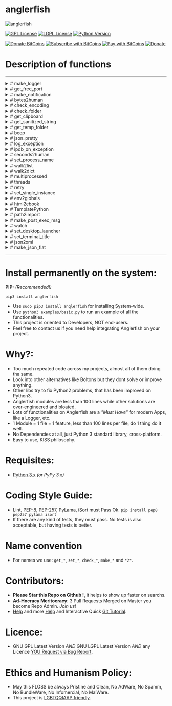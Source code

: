 
# anglerfish

![anglerfish](https://raw.githubusercontent.com/juancarlospaco/anglerfish/master/temp.jpg "Ugly but Enlightening")


[![GPL License](http://img.shields.io/badge/license-GPL-blue.svg?style=plastic)](http://opensource.org/licenses/GPL-3.0) [![LGPL License](http://img.shields.io/badge/license-LGPL-blue.svg?style=plastic)](http://opensource.org/licenses/LGPL-3.0) [![Python Version](https://img.shields.io/badge/Python-3-brightgreen.svg?style=plastic)](http://python.org)

[![Donate BitCoins](https://www.coinbase.com/assets/buttons/donation_large-5cf4f17cc2d2ae2f45b6b021ee498297409c94dcf0ba1bbf76fd5668e80b0d02.png)](https://www.coinbase.com/checkouts/c3538d335faee0c30c81672ea0223877 "Donate Bitcoins") [![Subscribe with BitCoins](https://www.coinbase.com/assets/buttons/subscription_large-11d991f628216af05156fae88a48ce25c0cb36447a265421a43a62e572af3853.png)](https://www.coinbase.com/checkouts/c3538d335faee0c30c81672ea0223877 "Subscribe with BitCoins") [![Pay with BitCoins](https://www.coinbase.com/assets/buttons/buy_now_large-6f15fa5979d25404827a7329e8a5ec332a42cf4fd73e27a2c3ccda017034e1b0.png)](https://www.coinbase.com/checkouts/c3538d335faee0c30c81672ea0223877 "Pay with BitCoins") [![Donate](https://www.paypalobjects.com/en_US/i/btn/btn_donate_SM.gif "Donate with or without Credit Card")](http://goo.gl/cB7PR)


# Description of functions

---

<details>
<summary>
# make_logger
</summary>
`anglerfish.make_logger(name: str, when: str='midnight', single_zip: bool=False)`

**Description:** Returns a Logger, that has Colored output, logs to STDOUT, logs to Rotating File,
it will try to Log to Unix SysLog Server if any, log file is based on App name,
if the App ends correctly it will automatically ZIP compress the old unused rotated logs,
this should be the first one to use, since others may need a way to log out important info, you should always have a logger.
Please use a unique and distinctive name for your app, and use the same name every time Anglerfish needs an app name.

**Arguments:** 
- `name` is a unique name of your App, string type.
- `when` is one of 'midnight', 'S', 'M', 'H', 'D', 'W0'-'W6', optional will use 'midnight' if not provided, string type.
- `single_zip` Unused Old Rotated Logs will be ZIP Compressed automagically, `True` equals 1 ZIP per Log, `False` equals 1 ZIP for *All* Logs, lets the user choose if you want a single ZIP or one per log file.

**Keyword Arguments:** None.

**Returns:** logging.logger object.

**Source Code file:** https://github.com/juancarlospaco/anglerfish/blob/master/anglerfish/__init__.py

**Usage Example:**

```python
from anglerfish import make_logger
log = make_logger("MyAppName")
log.debug("This is a Test.")
log.info("This is a Test.")
log.warning("This is a Test.")
log.critical("This is a Test.")
log.exception("This is a Test.")
```
</details>


<details>
<summary>
# get_free_port
</summary>
`anglerfish.get_free_port(port_range: tuple=(8000, 9000))`

**Description:** Returns a free unused port number integer.
Takes a tuple of 2 integers as argument, being the range of port numbers to scan.

**Arguments:**
- `port_range` is the range of port numbers to scan, starting port and ending port numbers. 2 items only are allowed. Tuple type.

**Keyword Arguments:** None.

**Returns:** Integer, a free unused port number.

**Source Code file:** https://github.com/juancarlospaco/anglerfish/blob/master/anglerfish/get_free_port.py

**Usage Example:**

```python
from anglerfish import get_free_port
get_free_port()
```
</details>


<details>
<summary>
# make_notification
</summary>
`anglerfish.make_notification(title: str, message: str="", name: str="", icon: str="", timeout: int=3000))`

**Description:** Makes a Passive Notification Bubble (Passive Popup), it works cross-desktop, using one of DBus, PyNotify, notify-send, kdialog, zenity or xmessage.
Should degrade nicely on operating systems that dont have any of those.
Best results are with D-Bus.

**Arguments:**
- `title` is the short title of your message, mandatory, string type.
- `message` is body of your message, defaults to empty string, optional, string type.
- `name` is the name of your App, defaults to empty string, optional, string type.
- `icon` is the icon name of your App, defaults to empty string, optional, string type.
- `timeout` is the timeout for your notification bubble, defaults to `3000`, optional, integer type.

**Keyword Arguments:** None.

**Returns:** None.

**Source Code file:** https://github.com/juancarlospaco/anglerfish/blob/master/anglerfish/make_notification.py

**Usage Example:**

```python
from anglerfish import make_notification
make_notification("test")
```
</details>


<details>
<summary>
# bytes2human
</summary>
`anglerfish.bytes2human(bites: int, to: str, bsize: int=1024)`

**Description:** Returns a Human Friendly string containing the argument integer bytes expressed as KiloBytes, MegaBytes, GigaBytes (...), 
uses a Byte Size of `1024` by default. Its basically a Bytes to KiloBytes, MegaBytes, GigaBytes (...).

**Arguments:**
- `bites` is the number of bytes, integer type.
- `to` is one of 'k', 'm', 'g', 't', 'p', 'e', being KiloBytes, MegaBytes, GigaBytes (...), string type.
- `bsize` is the Byte Size, defaults to `1024`, since tipically is the desired byte size, integer type.

**Keyword Arguments:** None.

**Returns:** string, human friendly representation.

**Source Code file:** https://github.com/juancarlospaco/anglerfish/blob/master/anglerfish/bytes2human.py

**Usage Example:**

```python
from anglerfish import bytes2human
bytes2human(3284902384, "g")
```
</details>


<details>
<summary>
# check_encoding
</summary>
`anglerfish.check_encoding()`

**Description:** Checks the all the Encodings of the System and Logs the results, to name a few like `STDIN`, `STDERR`, `STDOUT`, FileSystem, `PYTHONIOENCODING` and Default Encoding, takes no arguments, requires a working Logger, all "UTF-8" should be ideal on Linux/Mac.

**Arguments:** None.

**Keyword Arguments:** None.

**Returns:** Bool, `True` if everything is Ok.

**Source Code file:** https://github.com/juancarlospaco/anglerfish/blob/master/anglerfish/check_encoding.py

**Usage Example:**

```python
from anglerfish import check_encoding
check_encoding()
```
</details>


<details>
<summary>
# check_folder
</summary>
`anglerfish.check_folder(folder_to_check: str)`

**Description:** Checks a working folder from `folder_to_check` argument for everything that can go wrong,
like no Read Permissions, that the folder does not exists, and no space left on it, etc etc. Returns Boolean.

**Arguments:** `folder_to_check` path of the folder to check, string type.

**Keyword Arguments:** None.

**Returns:** Bool, True if everything is Ok.

**Source Code file:** https://github.com/juancarlospaco/anglerfish/blob/master/anglerfish/check_folder.py

**Usage Example:**

```python
from anglerfish import check_folder
check_folder("/path/to/my/folder/")
```
</details>


<details>
<summary>
# get_clipboard
</summary>
`anglerfish.get_clipboard()`

**Description:** Cross-platform cross-desktop Clipboard functionality, takes no arguments.

**Arguments:** None.

**Keyword Arguments:** None.

**Returns:** Tuple, `clipboard_copy()` and `clipboard_paste()`.

**Source Code file:** https://github.com/juancarlospaco/anglerfish/blob/master/anglerfish/get_clipboard.py

**Usage Example:**

```python
from anglerfish import get_clipboard
clipboard_copy, clipboard_paste = get_clipboard()
clipboard_copy("This is a Test.")
print(clipboard_paste())
```
</details>


<details>
<summary>
# get_sanitized_string
</summary>
`anglerfish.get_sanitized_string(stringy: str, repla: str="")`

**Description:** Take string argument and sanitize non-printable weird characters and return a clean string, 
ready to use on ASCII-only if required, optionally you can pass a replacement string to be used.

**Arguments:** 
- `stringy` string to be clean out of weird characters, string type. 
- `repla` a replacement string to be used instead of empty string `""`, can be a single character.

**Keyword Arguments:** None.

**Returns:** string, the same as input but ASCII-only ready.

**Source Code file:** https://github.com/juancarlospaco/anglerfish/blob/master/anglerfish/get_sanitized_string.py

**Usage Example:**

```python
from anglerfish import get_sanitized_string
get_sanitized_string("╭∩╮_(҂≖̀‿≖́)_╭∩╮")
```
</details>


<details>
<summary>
# get_temp_folder
</summary>
`anglerfish.get_temp_folder(appname: str)`

**Description:** Creates and returns a folder on the systems Temporary directory, 
creating it or not if needed, the folder will have the same name as the App passed as argument,
it means to be a liittle more safe than just writing everything to the systems temp folder where simple name collisions can overwrite and loss data.

**Arguments:** `appname` the name of your app.

**Keyword Arguments:** None.

**Returns:** string, full path to the apps temp folder.

**Source Code file:** https://github.com/juancarlospaco/anglerfish/blob/master/anglerfish/get_temp_folder.py

**Usage Example:**

```python
from anglerfish import get_temp_folder
get_temp_folder("test")
```
</details>


<details>
<summary>
# beep
</summary>
`anglerfish.beep(waveform: tuple)`

**Description:** A "Beep" sound, a Cross-platform sound playing with Standard Lib only, No Sound file is required,
like old days Pc Speaker Buzzer Beep sound, meant for very long running operations and/or headless command line apps,
it works on Linux, Windows and Mac and requires nothing to run.

**Arguments:** `waveform` tuple containing integers, as the sinewave for the beep sound, defaults to `(79, 45, 32, 50, 99, 113, 126, 127)`.

**Keyword Arguments:** None.

**Returns:** Bool, True is sound playing went Ok.

**Source Code file:** https://github.com/juancarlospaco/anglerfish/blob/master/anglerfish/make_beep.py

**Usage Example:**

```python
from anglerfish import beep
beep()
```
</details>


<details>
<summary>
# json_pretty
</summary>
`anglerfish.json_pretty(json_dict: dict)`

**Description:** Pretty-Printing JSON data from dictionary to string, very human friendly representation, 
similar to YML but still valid JSON, works perfectly with JavaScript too.

**Arguments:** `json_dict` a dict with data that will be converted to JSON and pretty-printed as string.

**Keyword Arguments:** None.

**Returns:** string, the JSON data.

**Source Code file:** https://github.com/juancarlospaco/anglerfish/blob/master/anglerfish/make_json_pretty.py

**Usage Example:**

```python
from anglerfish import json_pretty
json_pretty({"foo": True, "bar": 42, "baz": []})
```
</details>


<details>
<summary>
# log_exception
</summary>
`anglerfish.log_exception()`

**Description:** Log Exceptions but pretty printing with a lot more information of whats going on under the hood, 
returns a string printing it via a working logger at the same time, 
works for Exceptions like on `try...except...finally` constructions, takes no arguments.

**Arguments:** None.

**Keyword Arguments:** None.

**Returns:** string, the info about the exception.

**Source Code file:** https://github.com/juancarlospaco/anglerfish/blob/master/anglerfish/make_log_exception.py

**Usage Example:**

```python
from anglerfish import log_exception
try:
    0 / 0
except Exception:
    log_exception()
```
</details>


<details>
<summary>
# ipdb_on_exception
</summary>
`anglerfish.ipdb_on_exception(debugger: str="ipdb")`

**Description:** Automatic iPDB Debugger when an Exception happens, 
it install a handler to attach a post-mortem ipdb console on an exception on the fly at runtime,
PDB, iPDB can be used as Debugger console.

**Arguments:** 
- `debugger` one of `"ipdb"`, `"pdb"`.

**Keyword Arguments:** None.

**Returns:** None.

**Source Code file:** https://github.com/juancarlospaco/anglerfish/blob/master/anglerfish/get_pdb_on_exception.py

**Usage Example:**

```python
from anglerfish import ipdb_on_exception
ipdb_on_exception()
try:
    0 / 0
except Exception:
    pass
```
</details>


<details>
<summary>
# seconds2human
</summary>
`anglerfish.seconds2human(time_on_seconds: int)`

**Description:** From Time on seconds to very human friendly string representation,
calculates time with precision from seconds to days, returns the string with representation.

**Arguments:** `time_on_seconds` time on seconds, integer type.

**Keyword Arguments:** None.

**Returns:** string, human friendly representation.

**Source Code file:** https://github.com/juancarlospaco/anglerfish/blob/master/anglerfish/seconds2human.py

**Usage Example:**

```python
from anglerfish import seconds2human
seconds2human(490890)
```
</details>


<details>
<summary>
# set_process_name
</summary>
`anglerfish.set_process_name(name: str)`

**Description:** Set the current process name to the argument `name`, 
so instead of all your apps listing as `python` on the system monitor they will have proper names,
this helps debug, troubleshooting and system administration in general.

**Arguments:** `name` the name of your app.

**Keyword Arguments:** None.

**Returns:** Boolean, True if it can change the process name.

**Source Code file:** https://github.com/juancarlospaco/anglerfish/blob/master/anglerfish/set_process_name.py

**Usage Example:**

```python
from anglerfish import set_process_name
set_process_name("MyApp")
```
</details>


<details>
<summary>
# walk2list
</summary>
`anglerfish.walk2list(where: str, target: str, omit: str, links: Bool=False, tuply: Bool=True)`

**Description:** Perform full recursive walk of `where` folder path, 
search for `target` like files, ignoring `omit` like files, follow symbolic links if `links` is `True`,
convert the output to `tuple` if `tuply` is `True`, else return the `list` containing the path of all the files.

**Arguments:** 
- `where` path to a folder to scan, string type.
- `target` type of files to search for, for example `.py`, string type, 
- `omit` type of files to ignote, for example `.pyc`, string type, 
- `links` a Boolean, `True` to follow simbolic links, 
- `tuply` a Boolean, `True` to convert the output `list` into a `tuple`.

**Keyword Arguments:** None.

**Returns:** `list` or `tuple`

**Source Code file:** https://github.com/juancarlospaco/anglerfish/blob/master/anglerfish/walk2list.py

**Usage Example:**

```python
from anglerfish import walk2list
walk2list(".")
```
</details>


<details>
<summary>
# walk2dict
</summary>
`anglerfish.walk2dict(folder: str, links: Bool=False, showhidden: Bool=False, strip: Bool=False, jsony: Bool=False)`

**Description:** Return Nested Dictionary that represents the folders and files structure of the folder,


**Arguments:** 
- `folder` path to folder to scan, string type, 
- `links` a Boolean, `True` to follow simbolic links,
- `showhidden` a Boolean, `True` to show hidden files and folders,
- `strip` a Boolean, `True` to strip the relative folder path, 
- `jsony` a Boolean, `True` to convert the `dict` to JSON.

**Keyword Arguments:** None.

**Returns:** `dict` or `str` with JSON.

**Source Code file:** https://github.com/juancarlospaco/anglerfish/blob/master/anglerfish/walk2dict.py

**Usage Example:**

```python
from anglerfish import walk2dict
walk2dict(".")
```
</details>


<details>
<summary>
# multiprocessed
</summary>
`anglerfish.multiprocessed(function: Callable, arguments: object, cpu_num: int=1, thread_num: int=1, timeout: int=None)`

**Description:** Execute code on multiple CPU Cores and multiple Threads per CPU Core,
with optional Timeout, on a quick and easy way.

**Arguments:** 
- `function` a function of Callable type to execute code, 
- `arguments` is an object that represent the arguments for the function, 
- `cpu_num` how many CPU Cores to use, integer type, 
- `thread_num` how many Threads per CPU Core to use, integer type, 
- `timeout` a Timeout on Seconds, integer type or None.

**Keyword Arguments:** None.

**Returns:** concurrent.futures object.

**Source Code file:** https://github.com/juancarlospaco/anglerfish/blob/master/anglerfish/make_multiprocess.py

**Usage Example:**

```python
from anglerfish import multiprocessed
import time

def process_job(job):  # a simple function for testing only
    time.sleep(1)
    count = 100
    while count > 0:
        count -= 1
    return job
jobs = [str(i) for i in range(30)]  # a simple list

print(multiprocessed(process_job, jobs, cpu_num=1, thread_num=4))
print(multiprocessed(process_job, jobs, cpu_num=4, thread_num=1))
```
</details>


<details>
<summary>
# threads
</summary>
`@threads(n: int, timeout=None)`

**Description:** Execute code on multiple Threads, with optional Timeout, on a quick and easy way.

**Arguments:** 
- `n` number of Threads to use for the function execution, integer type, 
- `timeout` a Timeout on seconds or None.

**Keyword Arguments:** None.

**Returns:** Its a Decorator.

**Source Code file:** https://github.com/juancarlospaco/anglerfish/blob/master/anglerfish/make_multithread.py

**Usage Example:**

```python
from anglerfish import threads
import time
@threads(4)
def process_job():  # a simple function for testing only
    return time.sleep(1)
process_job()
```
</details>


<details>
<summary>
# retry
</summary>
`@retry(tries: int=5, delay: int=3, backoff: int=2,
          timeout: int=None, silent: Bool=False, logger=None)`

**Description:** Retry calling the decorated function using an exponential backoff and timeout.

**Arguments:** 
- `tries` how many times retry the operation, defaults to 5, integer type.
- `delay` delay between executions, defaults to 3, integer type.
- `backoff` an exponential backoff offset to apply to the `delay`, defaults to 2, integer type.
- `timeout` a timeout for the whole execution or None, defaults to None.
- `silent` a boolean `True` to be Silent when running the reties, defaults to False.
- `logger` a working logger to log into or None to use `print()`.

**Keyword Arguments:** None.

**Returns:** Its a Decorator.

**Source Code file:** https://github.com/juancarlospaco/anglerfish/blob/master/anglerfish/make_retry.py

**Usage Example:**

```python
from anglerfish import retry
@retry(4)
def retry_job():  # a simple function for testing only
    return open("").read()  # Will Fail as expected
retry_job()
```
</details>


<details>
<summary>
# set_single_instance
</summary>
`anglerfish.set_single_instance(name: str, port: int=8888)`

**Description:** Set a single instance Lock based on Sockets and return socket.socket object or None.

**Arguments:** 
- `name` the name of your app to be used as Lock name, 
- `port` port number to be used when Unix Socket is not available, mostly on MS Windows, defaults to 8888, integer type.

**Keyword Arguments:** None.

**Returns:** socket.socket object or None.

**Source Code file:** https://github.com/juancarlospaco/anglerfish/blob/master/anglerfish/set_single_instance.py

**Usage Example:**

```python
from anglerfish import set_single_instance
set_single_instance("MyApp")
```
</details>


<details>
<summary>
# env2globals
</summary>
`anglerfish.env2globals(pattern: str)`

**Description:** Auto add ENV environtment variables starting with `PY_` in upper case to python globals dict.

**Arguments:** `pattern` the pattern to select which variables to add, default to `PY_`

**Keyword Arguments:** None.

**Returns:** Boolean, True if everything is Ok.

**Source Code file:** https://github.com/juancarlospaco/anglerfish/blob/master/anglerfish/env2globals.py

**Usage Example:**

```python
from anglerfish import env2globals
env2globals()
```
</details>


<details>
<summary>
# html2ebook
</summary>
`anglerfish.html2ebook(files: list, fyle: str=uuid4().hex + ".epub", meta={})`

**Description:** Convert a folder with HTML5/CSS3 to eBook ePub. JavaScript does not Work on ePub.

**Arguments:**
- `files` a tuple with the list of HTML/CSS files to add to the eBook.
- `fyle` an output file path string, defaults to an uuid4 hexadecimal if not provided.

**Keyword Arguments:** `meta` contains a dict with:
- `title` is the eBook Title (Fallbacks to Filename if not provided).
- `author`  is the eBook Author (Fallbacks to Username if not provided).
- `lang` is the eBook Language (Fallbacks to English if not provided).
- `des` is a friendly eBook Description (Fallbacks to Filename if not provided).
- `copi` eBook CopyRights (Fallbacks to Creative Commons 'CC-BY-NC-SA v.4.0' if not provided).
- `pub` the eBook Publisher (Fallbacks to 'Python' if not provided).
- `date` Date and Time ISO format of eBook creation (Fallbacks to Current Date and Time if not provided).

**Returns:** a string with the file path of the new eBook file.

**Usage Example:**

```python
from anglerfish import html2ebook
html2ebook(("/mybook/html/index.html", "/mybook/html/chapter1.html"))
```
</details>


<details>
<summary>
# TemplatePython
</summary>
`anglerfish.TemplatePython(template: str)`

**Description:** TemplatePython is a tiny generic Template Engine that Render and Runs native Python code. Template syntax is similar to Django Templates and Mustache. Fastest way to run Python on HTML and Render the results. No Markup enforced, it can work with HTML/CSS/JS or any kind of Markup. Has built-in optional Minification for HTML. Notice this is a Class, not a Function.

**Arguments:**
- `template` a template string with native Python 3 code between tags, or a file-like object that supports `.read()`.

**Keyword Arguments:** None.

**Returns:** a string with the Rendered HTML.

**Source Code file:** https://github.com/juancarlospaco/anglerfish/blob/master/anglerfish/make_template_python.py

**Usage Example:**

```python
from anglerfish import TemplatePython
demo = """<html><body>
     {%
     def say_hello(arg):
         {{"<tr> hello ", arg, " </tr>"}}
     %}
     <table>
         {% [say_hello(i) for i in range(9) if i % 2] %}
     </table>
     {% {{ testo }} {{ __doc__.title() }} %}
     {% # this is a python comment %}  </body></html>"""
templar_template = TemplatePython(demo)
print(templar_template(testo=9, mini=True))
```
</details>

<details>
<summary>
# path2import
</summary>
`anglerfish.path2import(pat: str, name: str=None)`

**Description:** Imports a Python module from a file path string.
This is *as best as it can be* way to load a module from a file path string that
I can find from the official Python Docs, for Python 3.5+ or higher.
This has been created after having `ImportError` trying to use a 1 line module,
that only contains `__version__ = "1.0.0"`,
not meant to replace the standard way of importing modules.

**Arguments:**
- `pat` is the file path on disk from where to load a Python module from, mandatory. String type.
- `name` is the Python module name, optional,
will try to get it from the filename on the `pat` argument if omitted. String type.

**Keyword Arguments:** None.

**Returns:** object, a *"live"* Python module object ready for use at runtime.

**Source Code file:** https://github.com/juancarlospaco/anglerfish/blob/master/anglerfish/path2import.py

**Usage Example:**

```python
from anglerfish import path2import
my_module = path2import("/path/to/module.py")
```
</details>


<details>
<summary>
# make_post_exec_msg
</summary>
`anglerfish.make_post_exec_msg(start_time: object=None, comment: str=None)`

**Description:** Simple Post-Execution Message with information about RAM used by your app and execution Time. Can also display an arbitrary string ideal for Donation links, Social, etc.
It will register itself to be executed at exit via `atexit.register()`.
Its basically a *Goodbye* message.

**Arguments:**
- `start_time` a `datetime` object, ideally should be `datetime.now()`.
- `comment` an arbitrary string ideal for Donation links, Social links, Bitcoin, etc. String type.

**Keyword Arguments:** None.

**Returns:** The formatted message, string type.

**Source Code file:** https://github.com/juancarlospaco/anglerfish/blob/master/anglerfish/make_postexec_message.py

**Usage Example:**

```python
from anglerfish import make_post_exec_msg
make_post_exec_msg()
```
</details>


<details>
<summary>
# watch
</summary>
`anglerfish.watch(file_path: str, callback: Callable=None, interval: int=60)`

**Description:** Watch a file path for changes run callback if modified. 
A WatchDog.

**Arguments:**
- `file_path` an existent readable file path to watch for changes. String type.
- `callback` a `Callable` callback function to execute when changes are detected. Callable type.
- `interval` an integer number seconds of interval between chacks for changes. Integer type.

**Keyword Arguments:** None.

**Returns:** `Callable` output if theres a callable, else the file path that changed.

**Source Code file:** https://github.com/juancarlospaco/anglerfish/blob/master/anglerfish/make_watch.py

**Usage Example:**

```python
from anglerfish import watch
watch("/tmp/file.txt")
```
</details>


<details>
<summary>
# set_desktop_launcher
</summary>
`anglerfish.set_desktop_launcher(app: str, desktop_file_content: str, autostart: bool=False)`

**Description:** Adds your app to autostart and/or launcher icon on the Desktop.
According to XDG standard. Runs on Linux. Other platforms simply does nothing.

**Arguments:**
- `app` the name of your app. String type.
- `desktop_file_content` the content of the launcher file. String type.
- `autostart` a Boolean True or False to choose if your app will be added to auto-start on the desktop.

**Keyword Arguments:** None.

**Returns:** the path of the newly created launcher. string type.

**Source Code file:** https://github.com/juancarlospaco/anglerfish/blob/master/anglerfish/set_desktop_launcher.py

**Usage Example:**

```python
from anglerfish import set_desktop_launcher
set_desktop_launcher("mysuperapp", "")
```
</details>


<details>
<summary>
# set_terminal_title
</summary>
`anglerfish.set_terminal_title(titlez: str="")`

**Description:** Set or Reset Bash CLI Window Titlebar Title.
According to XDG standard. Runs on Linux. Other platforms simply does nothing.

**Arguments:**
- `titlez` the title for the terminal emulator window. Optional. String type.

**Keyword Arguments:** None.

**Returns:** `titlez` if the title has been set on the terminal emulator window or None. string type.

**Source Code file:** https://github.com/juancarlospaco/anglerfish/blob/master/anglerfish/set_terminal_title.py

**Usage Example:**

```python
from anglerfish import set_terminal_title
set_terminal_title("mysuperapp")
```
</details>


<details>
<summary>
# json2xml
</summary>
`anglerfish.json2xml(json_obj: dict, line_padding: str="")`

**Description:** Takes a JSON and returns an XML, optional custom line paddings.

**Arguments:** 
- `json_obj` the json data, dict type.
- `line_padding` optional custom line paddings, string type.

**Keyword Arguments:** None.

**Returns:** XML, string type.

**Source Code file:** https://github.com/juancarlospaco/anglerfish/blob/master/anglerfish/json2xml.py

**Usage Example:**

```python
from anglerfish import json2xml
json2xml({"foo": 42, "bar": 666})
```
</details>


<details>
<summary>
# make_json_flat
</summary>
`anglerfish.make_json_flat(jsony: dict, delimiter: str="__")`

**Description:** Takes a JSON and returns a JSON, but with Flatten out structure, from Nested to Flat, optional custom delimiter.

**Arguments:** 
- `jsony` the json data, dict type.
- `delimiter` optional custom delimiter, string type.

**Keyword Arguments:** None.

**Returns:** JSON, a Flat JSON, dict type.

**Source Code file:** https://github.com/juancarlospaco/anglerfish/blob/master/anglerfish/make_json_flat.py

</details>


---


# Install permanently on the system:

**PIP:** *(Recommended!)*
```
pip3 install anglerfish
```
- Use `sudo pip3 install anglerfish` for installing System-wide.
- Use `python3 examples/basic.py` to run an example of all the functionalities.
- This project is oriented to Developers, NOT end-users.
- Feel free to contact us if you need help integrating Anglerfish on your project.


# Why?:

- Too much repeated code across my projects, almost all of them doing tha same.
- Look into other alternatives like Boltons but they dont solve or improve anything.
- Other libs try to fix Python2 problems, that has been improved on Python3.
- Anglerfish modules are less than 100 lines while other solutions are over-engineered and bloated.
- Lots of functionalities on Anglerfish are a *"Must Have"* for modern Apps, like a Logger, etc.
- 1 Module = 1 file = 1 feature, less than 100 lines per file, do 1 thing do it well.
- No Dependencies at all, just Python 3 standard library, cross-platform.
- Easy to use, KISS philosophy.


# Requisites:

- [Python 3.x](https://www.python.org "Python Homepage") *(or PyPy 3.x)*


# Coding Style Guide:

- Lint, [PEP-8](https://www.python.org/dev/peps/pep-0008), [PEP-257](https://www.python.org/dev/peps/pep-0257), [PyLama](https://github.com/klen/pylama#-pylama), [iSort](https://github.com/timothycrosley/isort) must Pass Ok. `pip install pep8 pep257 pylama isort`
- If there are any kind of tests, they must pass. No tests is also acceptable, but having tests is better.


# Name convention

- For names we use: `get_*`, `set_*`, `check_*`, `make_*` and `*2*`.


# Contributors:

- **Please Star this Repo on Github !**, it helps to show up faster on searchs.
- **Ad-Hocracy Meritocracy**: 3 Pull Requests Merged on Master you become Repo Admin. *Join us!*
- [Help](https://help.github.com/articles/using-pull-requests) and more [Help](https://help.github.com/articles/fork-a-repo) and Interactive Quick [Git Tutorial](https://try.github.io).


# Licence:

- GNU GPL Latest Version *AND* GNU LGPL Latest Version *AND* any Licence [YOU Request via Bug Report](https://github.com/juancarlospaco/css-html-js-minify/issues/new).


# Ethics and Humanism Policy:
- May this FLOSS be always Pristine and Clean, No AdWare, No Spamm, No BundleWare, No Infomercial, No MalWare.
- This project is [LGBTQQIAAP friendly](http://www.urbandictionary.com/define.php?term=LGBTQQIAAP "Whats LGBTQQIAAP").
